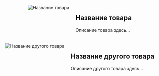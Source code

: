 <!DOCTYPE html>
<html lang="ru">
<head>
    <meta charset="UTF-8">
    <meta name="viewport" content="width=device-width, initial-scale=1.0">
    <title>Мой сайт с товарами</title>
</head>
<body>
    <div style="display: flex; flex-direction: column; align-items: center;">
        <div style="display: flex; margin-bottom: 20px;">
            <img src="https://github.com/CHex0K/Resume/blob/main/ЦП1.png" alt="Название товара" style="max-width: 200px;">
            <div style="margin-left: 20px;">
                <h2>Название товара</h2>
                <p>Описание товара здесь...</p>
            </div>
        </div>
        <!-- Повторяем блок для других товаров -->
        <div style="display: flex; margin-bottom: 20px;">
            <img src="https://github.com/CHex0K/Resume/blob/main/ЦП1.png" alt="Название другого товара" style="max-width: 200px;">
            <div style="margin-left: 20px;">
                <h2>Название другого товара</h2>
                <p>Описание другого товара здесь...</p>
            </div>
        </div>
        <!-- Можете добавить больше блоков товаров -->
    </div>
</body>
</html>
